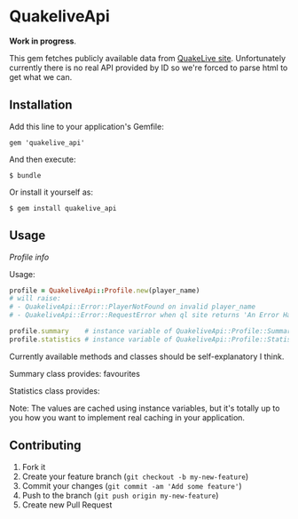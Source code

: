 # QuakeliveApi

**Work in progress**.

This gem fetches publicly available data from [QuakeLive site][1]. Unfortunately currently there is no real API provided by ID so we're forced to parse html to get what we can.

## Installation

Add this line to your application's Gemfile:

    gem 'quakelive_api'

And then execute:

    $ bundle

Or install it yourself as:

    $ gem install quakelive_api

## Usage

*Profile info*

Usage:

``` ruby
profile = QuakeliveApi::Profile.new(player_name)
# will raise:
# - QuakeliveApi::Error::PlayerNotFound on invalid player_name
# - QuakeliveApi::Error::RequestError when ql site returns 'An Error Has Occurred' page

profile.summary    # instance variable of QuakeliveApi::Profile::Summary
profile.statistics # instance variable of QuakeliveApi::Profile::Statistics
```

Currently available methods and classes should be self-explanatory I think.

Summary class provides:
favourites

Statistics class provides:

Note: The values are cached using instance variables, but it's totally up to you how you want to implement real caching in your application.

## Contributing

1. Fork it
2. Create your feature branch (`git checkout -b my-new-feature`)
3. Commit your changes (`git commit -am 'Add some feature'`)
4. Push to the branch (`git push origin my-new-feature`)
5. Create new Pull Request

[1]: http://quakelive.com
